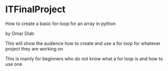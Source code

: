 # ITFinalProject
How to create a basic for-loop for an array in python

by Omar Diab

This will show the audience how to create and use a for loop for whatever project they are working on

This is mainly for beginners who do not know what a for loop is and how to use one
